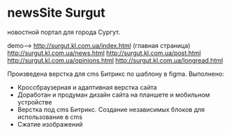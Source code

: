 # newsSite Surgut
новостной портал для города Сургут.

demo--> http://surgut.kl.com.ua/index.html (главная страница)
        http://surgut.kl.com.ua/news.html
        http://surgut.kl.com.ua/post.html
        http://surgut.kl.com.ua/opinions.html
        http://surgut.kl.com.ua/longread.html

Произведена верстка для cms Битрикс по шаблону в figma. Выполнено:
- Кроссбраузерная и адаптивная верстка сайта
- Доработан и продуман дизайн сайта на планшете и мобильном устройстве
- Верстка под cms Битрикс. Создание независимых блоков для использование в сms
- Сжатие изображений

